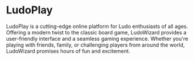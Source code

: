# LudoPlay
LudoPlay is a cutting-edge online platform for Ludo enthusiasts of all ages. Offering a modern twist to the classic board game, LudoWizard provides a user-friendly interface and a seamless gaming experience. Whether you're playing with friends, family, or challenging players from around the world, LudoWizard promises hours of fun and excitement. 
